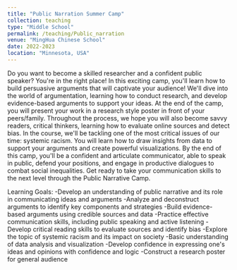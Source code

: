 ```yaml
---
title: "Public Narration Summer Camp"
collection: teaching
type: "Middle School"
permalink: /teaching/Public_narration
venue: "MingHua Chinese School"
date: 2022-2023
location: "Minnesota, USA"
---
```


Do you want to become a skilled researcher and a confident public speaker? You're in the right place! In this exciting camp, you'll learn how to build persuasive arguments that will captivate your audience! We'll dive into the world of argumentation, learning how to conduct research, and develop evidence-based arguments to support your ideas. At the end of the camp, you will present your work in a research style poster in front of your peers/family. Throughout the process, we hope you will also become savvy readers, critical thinkers, learning how to evaluate online sources and detect bias. In the course, we'll be tackling one of the most critical issues of our time: systemic racism. You will learn how to draw insights from data to support your arguments and create powerful visualizations. By the end of this camp, you'll be a confident and articulate communicator, able to speak in public, defend your positions, and engage in productive dialogues to combat social inequalities. Get ready to take your communication skills to the next level through the Public Narrative Camp. 

Learning Goals:
-Develop an understanding of public narrative and its role in communicating ideas and arguments
-Analyze and deconstruct arguments to identify key components and strategies
-Build evidence-based arguments using credible sources and data
-Practice effective communication skills, including public speaking and active listening
-Develop critical reading skills to evaluate sources and identify bias
-Explore the topic of systemic racism and its impact on society
-Basic understanding of data analysis and visualization
-Develop confidence in expressing one's ideas and opinions with confidence and logic
-Construct a research poster for general audience

